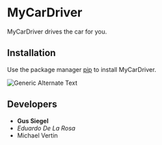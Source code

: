 # MyCarDriver
MyCarDriver drives the car for you.
## Installation
Use the package manager [pip](https://pypi.org/project/pip/) to install MyCarDriver.

![Generic Alternate Text](https://pypi.org/static/images/logo-small.95de8436.svg)
## Developers
- **Gus Siegel**
- *Eduardo De La Rosa*
- Michael Vertin

